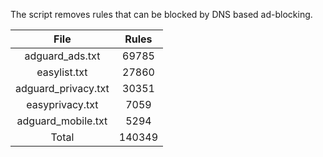 The script removes rules that can be blocked by DNS based ad-blocking.


| File | Rules |
|:----:|:-----:|
| adguard_ads.txt | 69785 |
| easylist.txt | 27860 |
| adguard_privacy.txt | 30351 |
| easyprivacy.txt | 7059 |
| adguard_mobile.txt | 5294 |
| Total | 140349 |